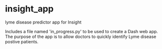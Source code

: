 # insight_app
lyme disease predictor app for Insight

Includes a file named 'in_progress.py' to be used to create a Dash web app. The purpose of the app is to allow doctors to quickly identify Lyme disease postive patients.
